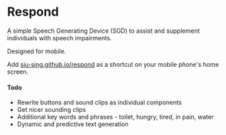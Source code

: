 # Respond

A simple Speech Generating Device (SGD) to assist and supplement individuals with speech impairments.

Designed for mobile.

Add [siu-sing.github.io/respond](https://siu-sing.github.io/respond/) as a shortcut on your mobile phone's home screen.

#### Todo
- Rewrite buttons and sound clips as individual components
- Get nicer sounding clips
- Additional key words and phrases - toilet, hungry, tired, in pain, water
- Dynamic and predictive text generation